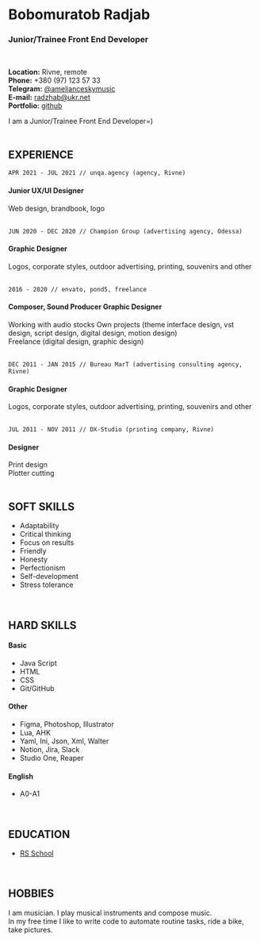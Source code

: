 # Bobomuratob Radjab
### Junior/Trainee  Front End Developer
<br>


**Location:**  Rivne, remote  
**Phone:**  +380 (97) 123 57 33  
**Telegram:**  [@amelianceskymusic](http://t.me/amelianceskymusic)  
**E-mail:**  radzhab@ukr.net  
**Portfolio:** [github](https://github.com/AmelianceSkyMusic)
<br>


I am a Junior/Trainee  Front End Developer=)  
<br>


## EXPERIENCE  

```APR 2021 - JUL 2021 // unqa.agency (agency, Rivne)```  
#### Junior UX/UI Designer  
Web design, brandbook, logo  
<br>

```JUN 2020 - DEC 2020 // Champion Group (advertising agency, Odessa)```  
#### Graphic Designer  
Logos, corporate styles, outdoor advertising, printing, souvenirs and other  
<br>

```2016 - 2020 // envato, pond5, freelance```  
#### Composer, Sound Producer Graphic Designer  
Working with audio stocks
Own projects (theme interface design, vst design, script design, digital design, motion design)  
Freelance (digital design, graphic design)  
<br>

```DEC 2011 - JAN 2015 // Bureau MarT (advertising consulting agency, Rivne)```  
#### Graphic Designer  
Logos, corporate styles, outdoor advertising, printing, souvenirs and other  
<br>
 
```JUL 2011 - NOV 2011 // DX-Studio (printing company, Rivne)```  
#### Designer 
Print design  
Plotter cutting  
<br>


## SOFT SKILLS  

- Adaptability  
- Critical thinking  
- Focus on results  
- Friendly  
- Honesty  
- Perfectionism  
- Self-development  
- Stress tolerance  
<br>

 
## HARD SKILLS  

#### Basic  
- Java Script  
- HTML  
- CSS  
- Git/GitHub  

#### Other  
- Figma, Photoshop, Illustrator  
- Lua, AHK  
- Yaml, Ini, Json, Xml, Walter  
- Notion, Jira, Slack  
- Studio One, Reaper  

#### English  
- A0-A1  
<br>


## EDUCATION  

- [RS School](https://rs.school/)  
<br>



## HOBBIES  

I am musician. I play musical instruments and compose music.   
In my free time I like to write code to automate routine tasks, ride a bike, take pictures.